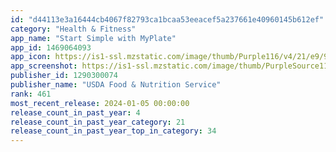 ```yaml
---
id: "d44113e3a16444cb4067f82793ca1bcaa53eeacef5a237661e40960145b612ef"
category: "Health & Fitness"
app_name: "Start Simple with MyPlate"
app_id: 1469064093
app_icon: https://is1-ssl.mzstatic.com/image/thumb/Purple116/v4/21/e9/9a/21e99ad6-30a0-35a1-70dc-e202f6fcb36b/AppIcon-0-0-1x_U007emarketing-0-5-0-0-85-220.png/1024x1024bb.png
app_screenshot: https://is1-ssl.mzstatic.com/image/thumb/PurpleSource116/v4/8c/8f/5e/8c8f5eb9-2800-64a5-ced6-5652b8dc0299/f82175e7-2289-4fdc-a5ae-6e47fb701d79_2_GoalsBadges.jpg/1242x2688bb.png
publisher_id: 1290300074
publisher_name: "USDA Food & Nutrition Service"
rank: 461
most_recent_release: 2024-01-05 00:00:00
release_count_in_past_year: 4
release_count_in_past_year_category: 21
release_count_in_past_year_top_in_category: 34
---
```

